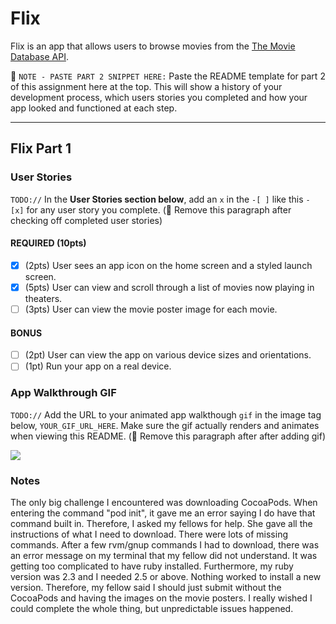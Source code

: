 # Flix

Flix is an app that allows users to browse movies from the [The Movie Database API](http://docs.themoviedb.apiary.io/#).

📝 `NOTE - PASTE PART 2 SNIPPET HERE:` Paste the README template for part 2 of this assignment here at the top. This will show a history of your development process, which users stories you completed and how your app looked and functioned at each step.

---

## Flix Part 1

### User Stories
`TODO://` In the **User Stories section below**, add an `x` in the `-[ ]` like this `- [x]` for any user story you complete. (🚫 Remove this paragraph after checking off completed user stories)

#### REQUIRED (10pts)
- [x] (2pts) User sees an app icon on the home screen and a styled launch screen.
- [x] (5pts) User can view and scroll through a list of movies now playing in theaters.
- [ ] (3pts) User can view the movie poster image for each movie.

#### BONUS
- [ ] (2pt) User can view the app on various device sizes and orientations.
- [ ] (1pt) Run your app on a real device.

### App Walkthrough GIF
`TODO://` Add the URL to your animated app walkthough `gif` in the image tag below, `YOUR_GIF_URL_HERE`. Make sure the gif actually renders and animates when viewing this README. (🚫 Remove this paragraph after after adding gif)

![](https://i.imgur.com/hAR8Hct.gif)

### Notes
The only big challenge I encountered was downloading CocoaPods. When entering the command "pod init", it gave me an error saying I do have that command built in. Therefore, I asked my fellows for help. She gave all the instructions of what I need to download. There were lots of missing commands. After a few rvm/gnup commands I had to download, there was an error message on my terminal that my fellow did not understand. It was getting too complicated to have ruby installed. Furthermore, my ruby version was 2.3 and I needed 2.5 or above. Nothing worked to install a new version. Therefore, my fellow said I should just submit without the CocoaPods and having the images on the movie posters. I really wished I could complete the whole thing, but unpredictable issues happened. 
